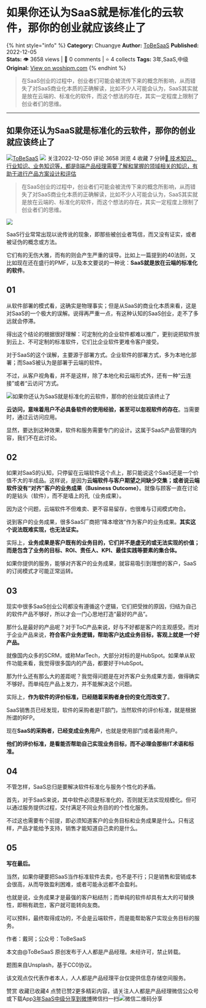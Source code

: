 # 如果你还认为SaaS就是标准化的云软件，那你的创业就应该终止了
{% hint style="info" %}
**Category:** Chuangye
**Author:** [ToBeSaaS](https://www.woshipm.com/u/1341134)
**Published:** 2022-12-05  
**Stats:** 👁️ 3658 views | 💬 0 comments | ⭐ 4 collects
**Tags:** 3年,SaaS,中级
**Original:** [View on woshipm.com](https://www.woshipm.com/chuangye/5696345.html)
{% endhint %}
> 在SaaS创业的过程中，创业者们可能会被流传下来的概念所影响，从而错失了对SaaS商业化本质的正确解读，比如不少人可能会认为，SaaS其实就是放在云端的、标准化的软件，而这个想法的存在，其实一定程度上限制了创业者们的思维。

---

## 如果你还认为SaaS就是标准化的云软件，那你的创业就应该终止了

[![](https://static.qidianla.com/woshipm_def_head_1.jpg?imageView2/1/w/72/h/72/q/100)](https://www.woshipm.com/u/1341134)[ToBeSaaS](https://www.woshipm.com/u/1341134) ![](https://static.woshipm.com/tag/1101_1@2x.png) 关注2022-12-050 评论 3658 浏览 4 收藏 7 分钟[🔗 技术知识、行业知识、业务知识等，都是B端产品经理需要了解和掌握的领域相关的知识，有助于进行产品方案设计和评估](https://ke.qidianla.com/courses/bcpm)

> 在SaaS创业的过程中，创业者们可能会被流传下来的概念所影响，从而错失了对SaaS商业化本质的正确解读，比如不少人可能会认为，SaaS其实就是放在云端的、标准化的软件，而这个想法的存在，其实一定程度上限制了创业者们的思维。

![](https://image.woshipm.com/wp-files/2022/12/H067589t6hyEcervqPbx.jpg)

SaaS行业常常出现以讹传讹的现象，即那些被创业者笃信，而又没有证实，或者被证伪的概念或方法。

它们有的无伤大雅，而有的则会产生严重的误导。比如上一篇提到的40法则，又比如现在还在盛行的PMF，以及本文要说的一种讹：**SaaS就是放在云端的标准化的软件**。

## 01

从软件部署的模式看，这确实是物理事实；但是从SaaS的商业化本质来看，这是对SaaS的一个极大的误解。说得再严重一点，有这种认知的SaaS创业，走不了多远就会停滞。

得出这个结论的根据很好理解：可定制化的企业软件都难以推广，更别说把软件放到云上、不可定制的标准软件，它们比企业软件更难令客户接受。

对于SaaS的这个误解，主要源于部署方式。企业软件的部署方式，多为本地化部署；而SaaS被认为是部署于云端的软件。

不过，从客户视角看，并不是这样，除了本地化和云端形式外，还有一种“云连接”或者“云访问”方式。

![如果你还认为SaaS就是标准化的云软件，那你的创业就应该终止了](https://image.woshipm.com/wp-files/2022/12/qsEsrI80l8pIrtZYUkuo.png)

**云访问，意味着用户不必具备软件的使用经验，甚至可以忽视软件的存在**。当需要时，通过云访问应用。

显然，要达到这种效果，软件和服务需要专门的设计。这属于SaaS产品管理的内容，我们不在此讨论。

## 02

如果对SaaS的认知，只停留在云端软件这个点上，那只能说这个SaaS还是一个价值不大的半成品。这样说，是因为**云端软件与客户期望之间缺少交集；或者说云端软件没有“对齐”客户的业务成果（Business Outcome）**。就像与顾客一直在讨论的是钻头（软件），而不是墙上的孔（业务成果）。

因为这个问题，云端软件不但难卖、更不容易留存，也很难与订阅模式吻合。

说到客户的业务成果，很多SaaS厂商把“降本增效”作为客户的业务成果。**其实这个说法既难实现，也无法证实。**

实际上，**业务成果是客户既有的业务目的，它们并不是虚无的或无法实现的价值；而是包含了业务的目标、ROI、责任人、KPI、最佳实践等要素的集合体。**

如果你提供的服务，能够对齐客户的业务成果，就容易吸引到理想的客户，SaaS的订阅模式才可能正常运转。

## 03

现实中很多SaaS创业公司都没有遵循这个逻辑，它们把受挫的原因，归结为自己的软件产品不够好，所以才会一门心思地打造“最好的产品”。

那什么是最好的产品呢？对于ToC产品来说，好与不好都是客户的主观感受。而对于企业产品来说，**符合客户业务逻辑，帮助客户达成业务目标，客观上就是一个好产品。**

就像国内众多的SCRM，或称MarTech，大部分对标的是HubSpot。如果单从软件功能来看，我觉得很多国内的产品，都要好于HubSpot。

那为什么还有那么大的差距呢？我觉得问题是在对齐客户业务成果方面，做得确实不够好。而单纯在产品上发力，并不能解决这个问题。

实际上，**作为软件的评价标准，已经随着采购者身份的变化而改变了**。

SaaS销售员已经发现，软件的采购者是IT部门，当然软件的评价标准，就是根据所谓的RFP。

现在**SaaS的采购者，已经变成业务用户**，也就是使用部门或者最终用户。

**他们的评价标准，是看能否帮助自己实现业务目标，而不必理会那些IT术语和标准。**

## 04

不管怎样，SaaS总归是要解决软件标准化与服务个性化的矛盾。

首先，对于SaaS来说，其中软件必须是标准化的，否则就无法实现规模化。但可以通过服务提供过程，交付满足不同业务目的的个性化服务。

不过这也需要有个前提，即必须知道客户的业务目标和业务成果是什么。只有这样，产品才能给予支持，销售才能知道自己卖的是什么。

## 05

**写在最后。**

当然，如果你硬要把SaaS当作标准软件去卖，也不是不行；只是销售和营销成本会很高，从而导致盈利困难，或者可能永远都不会盈利。

也就是说，业务成果才是最强的客户粘结剂；而单纯的软件却具有太大的可替换性，即稍有疏忽，客户就可能转向友商。

可以预料，最终取得成功的，不会是云端软件，而是能帮助客户实现业务目标的服务。

作者：戴珂；公众号：ToBeSaaS

本文由@ToBeSaaS 原创发布于人人都是产品经理。未经许可，禁止转载。

题图来自Unsplash，基于CC0协议。

该文观点仅代表作者本人，人人都是产品经理平台仅提供信息存储空间服务。

赞赏 收藏已收藏4 点赞已赞2更多精彩内容，请关注人人都是产品经理微信公众号或下载App[3年](https://www.woshipm.com/tag/3%e5%b9%b4)[SaaS](https://www.woshipm.com/tag/saas)[中级](https://www.woshipm.com/tag/%e4%b8%ad%e7%ba%a7)[分享到微博](https://service.weibo.com/share/share.php?appkey=2775287854&title=如果你还认为SaaS就是标准化的云软件，那你的创业就应该终止了&url=https://www.woshipm.com/chuangye/5696345.html&pic=https://image.woshipm.com/wp-files/2022/12/H067589t6hyEcervqPbx.jpg)微信扫一扫![微信二维码](https://api.pwmqr.com/qrcode/create/?url=https://www.woshipm.com/chuangye/5696345.html)分享